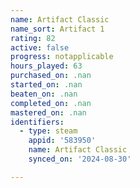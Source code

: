 ```yaml
---
name: Artifact Classic
name_sort: Artifact 1
rating: 82
active: false
progress: notapplicable
hours_played: 63
purchased_on: .nan
started_on: .nan
beaten_on: .nan
completed_on: .nan
mastered_on: .nan
identifiers:
  - type: steam
    appid: '583950'
    name: Artifact Classic
    synced_on: '2024-08-30'

---
```

